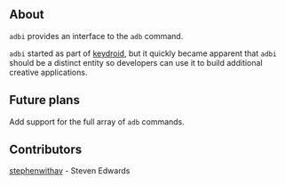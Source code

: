 ## About

`adbi` provides an interface to the `adb` command.

`adbi` started as part of [keydroid](https://github.com/androbility/keydroid), but it quickly became apparent
that `adbi` should be a distinct entity so developers can use it to
build additional creative applications.


## Future plans

Add support for the full array of `adb` commands.


## Contributors

[stephenwithav](https://github.com/stephenwithav) - Steven Edwards
